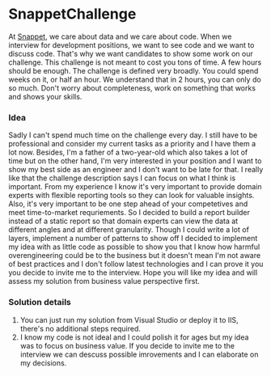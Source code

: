 ﻿# SnappetChallenge
At [Snappet](http://www.snappet.org), we care about data and we care about code. When we interview for development positions, we want to see code and we want to discuss code. That's why we want candidates to show some work on our challenge. This challenge is not meant to cost you tons of time. A few hours should be enough. The challenge is defined very broadly. You could spend weeks on it, or half an hour. We understand that in 2 hours, you can only do so much. Don't worry about completeness, work on something that works and shows your skills.

### Idea

Sadly I can't spend much time on the challenge every day. I still have to be professional and consider my current tasks as a priority and I have them a lot now. Besides, I'm a father of a two-year-old which also takes a lot of time but on the other hand, I'm very interested in your position and I want to show my best side as an engineer and I don't want to be late for that. I really like that the challenge description says I can focus on what I think is important. From my experience I know it's very important to provide domain experts with flexible reporting tools so they can look for valuable insights. Also, it's very important to be one step ahead of your competetives and meet time-to-market requriements. So I decided to build a report builder instead of a static report so that domain experts can view the data at different angles and at different granularity. Though I could write a lot of layers, implement a number of patterns to show off I decided to implement my idea with as little code as possible to show you that I know how harmful overengineering could be to the business but it doesn't mean I'm not aware of best practices and I don't follow latest technologies and I can prove it you you decide to invite me to the interview. Hope you will like my idea and will assess my solution from business value perspective first.

### Solution details

1. You can just run my solution from Visual Studio or deploy it to IIS, there's no additional steps required.
2. I know my code is not ideal and I could polish it for ages but my idea was to focus on business value. If you decide to invite me to the interview we can descuss possible imrovements and I can elaborate on my decisions.

